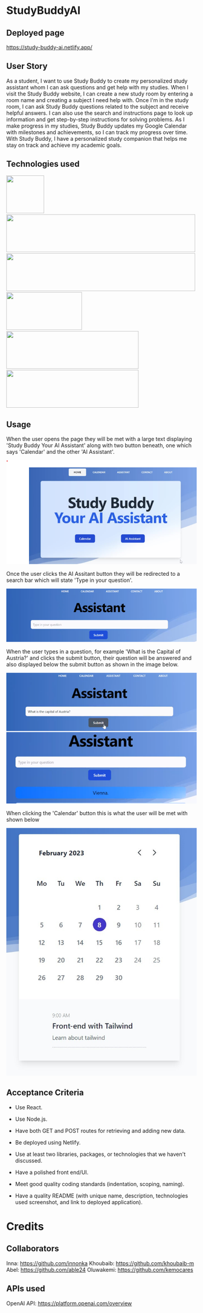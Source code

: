 # StudyBuddyAI

## Deployed page 

https://study-buddy-ai.netlify.app/ 

## User Story

As a student, I want to use Study Buddy to create my personalized study assistant whom I can ask questions and get help with my studies. When I visit the Study Buddy website, I can create a new study room by entering a room name and creating a subject I need help with. Once I'm in the study room, I can ask Study Buddy questions related to the subject and receive helpful answers. I can also use the search and instructions page to look up information and get step-by-step instructions for solving problems. As I make progress in my studies, Study Buddy updates my Google Calendar with milestones and achievements, so I can track my progress over time. With Study Buddy, I have a personalized study companion that helps me stay on track and achieve my academic goals.

## Technologies used

<img src="https://cdn.freebiesupply.com/logos/large/2x/react-1-logo-png-transparent.png" width="100" height="100">

<img src="https://upload.wikimedia.org/wikipedia/commons/9/95/Tailwind_CSS_logo.svg" width="500" height="100">

<img src="https://upload.wikimedia.org/wikipedia/commons/4/4d/OpenAI_Logo.svg" width="500" height="100">

<img src="https://miro.medium.com/v2/resize:fit:720/format:webp/1*HeUOgmhMg2bGqhTtbCju1w.png" width="200" height="100">

<img src="https://upload.wikimedia.org/wikipedia/commons/b/b8/Netlify_logo.svg" width="350" height="100">

<img src="https://upload.wikimedia.org/wikipedia/commons/7/7e/Node.js_logo_2015.svg" width="350" height="100">

## Usage

When the user opens the page they will be met with a large text displaying 'Study Buddy Your AI Assistant' along with two button beneath, one which says 'Calendar' and the other 'AI Assistant'.

![Alt text](images/homepage.png)

Once the user clicks the AI Assitant button they will be redirected to a search bar which will state 'Type in your question'. 

![Alt text](images/searchbar.png)

When the user types in a question, for example 'What is the Capital of Austria?' and clicks the submit button, their question will be answered and also displayed below the submit button as shown in the image below.

![Alt text](images/examplequestion.png)
![Alt text](images/answer.png)

When clicking the 'Calendar' button this is what the user will be met with shown below 

![Alt text](images/Screenshot%202023-02-22%20181604.jpg)

## Acceptance Criteria

- Use React.

- Use Node.js.

- Have both GET and POST routes for retrieving and adding new data.

- Be deployed using Netlify.

- Use at least two libraries, packages, or technologies that we haven't discussed.

- Have a polished front end/UI.

- Meet good quality coding standards (indentation, scoping, naming).

- Have a quality README (with unique name, description, technologies used screenshot, and link to deployed application).

# Credits

## Collaborators

Inna: https://github.com/innonka
Khoubaib: https://github.com/khoubaib-m
Abel: https://github.com/able24
Oluwakemi: https://github.com/kemocares

## APIs used

OpenAI API: https://platform.openai.com/overview
